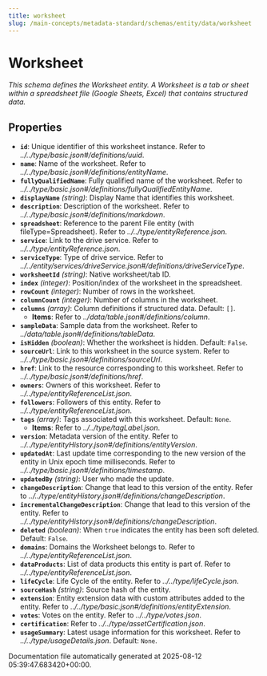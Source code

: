 ```yaml
---
title: worksheet
slug: /main-concepts/metadata-standard/schemas/entity/data/worksheet
---
```


# Worksheet

*This schema defines the Worksheet entity. A Worksheet is a tab or sheet within a spreadsheet file (Google Sheets, Excel) that contains structured data.*

## Properties

- **`id`**: Unique identifier of this worksheet instance. Refer to *../../type/basic.json#/definitions/uuid*.
- **`name`**: Name of the worksheet. Refer to *../../type/basic.json#/definitions/entityName*.
- **`fullyQualifiedName`**: Fully qualified name of the worksheet. Refer to *../../type/basic.json#/definitions/fullyQualifiedEntityName*.
- **`displayName`** *(string)*: Display Name that identifies this worksheet.
- **`description`**: Description of the worksheet. Refer to *../../type/basic.json#/definitions/markdown*.
- **`spreadsheet`**: Reference to the parent File entity (with fileType=Spreadsheet). Refer to *../../type/entityReference.json*.
- **`service`**: Link to the drive service. Refer to *../../type/entityReference.json*.
- **`serviceType`**: Type of drive service. Refer to *../../entity/services/driveService.json#/definitions/driveServiceType*.
- **`worksheetId`** *(string)*: Native worksheet/tab ID.
- **`index`** *(integer)*: Position/index of the worksheet in the spreadsheet.
- **`rowCount`** *(integer)*: Number of rows in the worksheet.
- **`columnCount`** *(integer)*: Number of columns in the worksheet.
- **`columns`** *(array)*: Column definitions if structured data. Default: `[]`.
  - **Items**: Refer to *../data/table.json#/definitions/column*.
- **`sampleData`**: Sample data from the worksheet. Refer to *../data/table.json#/definitions/tableData*.
- **`isHidden`** *(boolean)*: Whether the worksheet is hidden. Default: `False`.
- **`sourceUrl`**: Link to this worksheet in the source system. Refer to *../../type/basic.json#/definitions/sourceUrl*.
- **`href`**: Link to the resource corresponding to this worksheet. Refer to *../../type/basic.json#/definitions/href*.
- **`owners`**: Owners of this worksheet. Refer to *../../type/entityReferenceList.json*.
- **`followers`**: Followers of this entity. Refer to *../../type/entityReferenceList.json*.
- **`tags`** *(array)*: Tags associated with this worksheet. Default: `None`.
  - **Items**: Refer to *../../type/tagLabel.json*.
- **`version`**: Metadata version of the entity. Refer to *../../type/entityHistory.json#/definitions/entityVersion*.
- **`updatedAt`**: Last update time corresponding to the new version of the entity in Unix epoch time milliseconds. Refer to *../../type/basic.json#/definitions/timestamp*.
- **`updatedBy`** *(string)*: User who made the update.
- **`changeDescription`**: Change that lead to this version of the entity. Refer to *../../type/entityHistory.json#/definitions/changeDescription*.
- **`incrementalChangeDescription`**: Change that lead to this version of the entity. Refer to *../../type/entityHistory.json#/definitions/changeDescription*.
- **`deleted`** *(boolean)*: When `true` indicates the entity has been soft deleted. Default: `False`.
- **`domains`**: Domains the Worksheet belongs to. Refer to *../../type/entityReferenceList.json*.
- **`dataProducts`**: List of data products this entity is part of. Refer to *../../type/entityReferenceList.json*.
- **`lifeCycle`**: Life Cycle of the entity. Refer to *../../type/lifeCycle.json*.
- **`sourceHash`** *(string)*: Source hash of the entity.
- **`extension`**: Entity extension data with custom attributes added to the entity. Refer to *../../type/basic.json#/definitions/entityExtension*.
- **`votes`**: Votes on the entity. Refer to *../../type/votes.json*.
- **`certification`**: Refer to *../../type/assetCertification.json*.
- **`usageSummary`**: Latest usage information for this worksheet. Refer to *../../type/usageDetails.json*. Default: `None`.


Documentation file automatically generated at 2025-08-12 05:39:47.683420+00:00.

